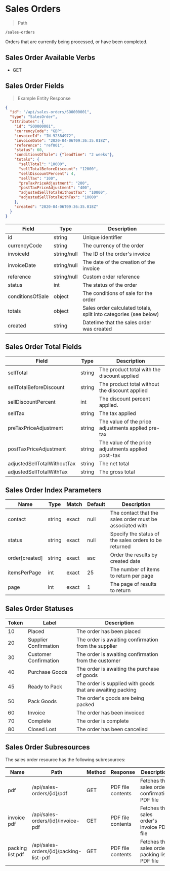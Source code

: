 # Sales Orders

> Path

```
/sales-orders
```

Orders that are currently being processed, or have been completed.

## Sales Order Available Verbs



* GET

## Sales Order Fields

> Example Entity Response

```json
{
  "id": "/api/sales-orders/SO0000001",
  "type": "SalesOrder",
  "attributes": {
    "id": "SO0000001",
    "currencyCode": "GBP",
    "invoiceId": "IN-92384972",
    "invoiceDate": "2020-04-06T09:36:35.018Z",
    "reference": "ref001",
    "status": 60,
    "conditionsOfSale": {"leadTime": "2 weeks"},
    "totals": {
      "sellTotal": "10000",
      "sellTotalBeforeDiscount": "12000",
      "sellDiscountPercent": 4,
      "sellTax": "100",
      "preTaxPriceAdjustment": "200",
      "postTaxPriceAdjustment": "400",
      "adjustedSellTotalWithoutTax": "10000",
      "adjustedSellTotalWithTax": "10000"
    },
    "created": "2020-04-06T09:36:35.018Z"
  }
}
```

Field | Type | Description
----- | ---  | -----------
id | string | Unique identifier
currencyCode | string | The currency of the order
invoiceId | string/null | The ID of the order's invoice
invoiceDate | string/null | The date of the creation of the invoice
reference | string/null | Custom order reference
status | int | The status of the order
conditionsOfSale | object | The conditions of sale for the order
totals | object | Sales order calculated totals, split into categories (see below)
created | string | Datetime that the sales order was created

## Sales Order Total Fields

Field | Type | Description
----- | ---- | -----------
sellTotal | string | The product total with the discount applied
sellTotalBeforeDiscount | string | The product total without the discount applied 
sellDiscountPercent | int | The discount percent applied.
sellTax | string | The tax applied
preTaxPriceAdjustment | string | The value of the price adjustments applied pre-tax
postTaxPriceAdjustment | string | The value of the price adjustments applied post-tax
adjustedSellTotalWithoutTax | string | The net total
adjustedSellTotalWithTax | string | The gross total

## Sales Order Index Parameters

Name | Type | Match | Default | Description
---- | ---- | ----- | ------- | -----------
contact | string | exact | null | The contact that the sales order must be associated with
status | string | exact | null | Specify the status of the sales orders to be returned
order\[created] | string | exact | asc | Order the results by created date
itemsPerPage | int | exact | 25 | The number of items to return per page
page | int | exact | 1 | The page of results to return

## Sales Order Statuses

Token | Label | Description
----- | ----- | -----------
10 | Placed | The order has been placed
20 | Supplier Confirmation | The order is awaiting confirmation from the supplier
30 | Customer Confirmation | The order is awaiting confirmation from the customer
40 | Purchase Goods | The order is awaiting the purchase of goods
45 | Ready to Pack | The order is supplied with goods that are awaiting packing
50 | Pack Goods | The order's goods are being packed
60 | Invoice | The order has been invoiced
70 | Complete | The order is complete
80 | Closed Lost | The order has been cancelled

## Sales Order Subresources

The sales order resource has the following subresources:

Name | Path | Method | Response | Description
---- | ---- | ------ | -------- | -----------
pdf | /api/sales-orders/{id}/pdf | GET | PDF file contents | Fetches the sales order confirmation PDF file 
invoice pdf | /api/sales-orders/{id}/invoice-pdf | GET | PDF file contents | Fetches the sales order's invoice PDF file 
packing list pdf | /api/sales-orders/{id}/packing-list-pdf | GET | PDF file contents | Fetches the sales order packing list PDF file 
